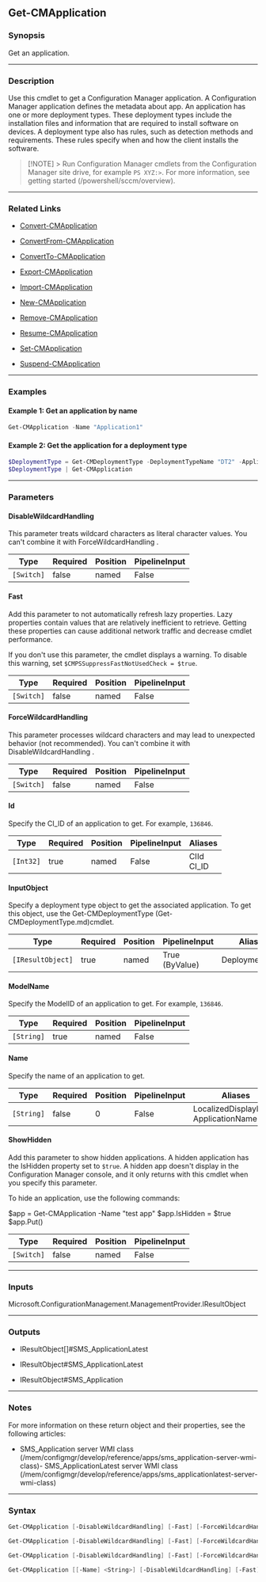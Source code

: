 Get-CMApplication
-----------------




### Synopsis
Get an application.



---


### Description

Use this cmdlet to get a Configuration Manager application. A Configuration Manager application defines the metadata about app. An application has one or more deployment types. These deployment types include the installation files and information that are required to install software on devices. A deployment type also has rules, such as detection methods and requirements. These rules specify when and how the client installs the software.



> [!NOTE] > Run Configuration Manager cmdlets from the Configuration Manager site drive, for example `PS XYZ:>`. For more information, see getting started (/powershell/sccm/overview).



---


### Related Links
* [Convert-CMApplication](Convert-CMApplication)



* [ConvertFrom-CMApplication](ConvertFrom-CMApplication)



* [ConvertTo-CMApplication](ConvertTo-CMApplication)



* [Export-CMApplication](Export-CMApplication)



* [Import-CMApplication](Import-CMApplication)



* [New-CMApplication](New-CMApplication)



* [Remove-CMApplication](Remove-CMApplication)



* [Resume-CMApplication](Resume-CMApplication)



* [Set-CMApplication](Set-CMApplication)



* [Suspend-CMApplication](Suspend-CMApplication)





---


### Examples
#### Example 1: Get an application by name
```PowerShell
Get-CMApplication -Name "Application1"
```

#### Example 2: Get the application for a deployment type
```PowerShell
$DeploymentType = Get-CMDeploymentType -DeploymentTypeName "DT2" -ApplicationName "Application1"
$DeploymentType | Get-CMApplication
```



---


### Parameters
#### **DisableWildcardHandling**

This parameter treats wildcard characters as literal character values. You can't combine it with ForceWildcardHandling .






|Type      |Required|Position|PipelineInput|
|----------|--------|--------|-------------|
|`[Switch]`|false   |named   |False        |



#### **Fast**

Add this parameter to not automatically refresh lazy properties. Lazy properties contain values that are relatively inefficient to retrieve. Getting these properties can cause additional network traffic and decrease cmdlet performance.


If you don't use this parameter, the cmdlet displays a warning. To disable this warning, set `$CMPSSuppressFastNotUsedCheck = $true`.






|Type      |Required|Position|PipelineInput|
|----------|--------|--------|-------------|
|`[Switch]`|false   |named   |False        |



#### **ForceWildcardHandling**

This parameter processes wildcard characters and may lead to unexpected behavior (not recommended). You can't combine it with DisableWildcardHandling .






|Type      |Required|Position|PipelineInput|
|----------|--------|--------|-------------|
|`[Switch]`|false   |named   |False        |



#### **Id**

Specify the CI_ID of an application to get. For example, `136846`.






|Type     |Required|Position|PipelineInput|Aliases       |
|---------|--------|--------|-------------|--------------|
|`[Int32]`|true    |named   |False        |CIId<br/>CI_ID|



#### **InputObject**

Specify a deployment type object to get the associated application. To get this object, use the Get-CMDeploymentType (Get-CMDeploymentType.md)cmdlet.






|Type             |Required|Position|PipelineInput |Aliases       |
|-----------------|--------|--------|--------------|--------------|
|`[IResultObject]`|true    |named   |True (ByValue)|DeploymentType|



#### **ModelName**

Specify the ModelID of an application to get. For example, `136846`.






|Type      |Required|Position|PipelineInput|
|----------|--------|--------|-------------|
|`[String]`|true    |named   |False        |



#### **Name**

Specify the name of an application to get.






|Type      |Required|Position|PipelineInput|Aliases                                 |
|----------|--------|--------|-------------|----------------------------------------|
|`[String]`|false   |0       |False        |LocalizedDisplayName<br/>ApplicationName|



#### **ShowHidden**

Add this parameter to show hidden applications. A hidden application has the IsHidden property set to `$true`. A hidden app doesn't display in the Configuration Manager console, and it only returns with this cmdlet when you specify this parameter.


To hide an application, use the following commands:






$app = Get-CMApplication -Name "test app" $app.IsHidden = $true $app.Put()







|Type      |Required|Position|PipelineInput|
|----------|--------|--------|-------------|
|`[Switch]`|false   |named   |False        |





---


### Inputs
Microsoft.ConfigurationManagement.ManagementProvider.IResultObject





---


### Outputs
* IResultObject[]#SMS_ApplicationLatest


* IResultObject#SMS_ApplicationLatest


* IResultObject#SMS_Application






---


### Notes
For more information on these return object and their properties, see the following articles:

- SMS_Application server WMI class (/mem/configmgr/develop/reference/apps/sms_application-server-wmi-class)- SMS_ApplicationLatest server WMI class (/mem/configmgr/develop/reference/apps/sms_applicationlatest-server-wmi-class)



---


### Syntax
```PowerShell
Get-CMApplication [-DisableWildcardHandling] [-Fast] [-ForceWildcardHandling] -Id <Int32> [-ShowHidden] [<CommonParameters>]
```
```PowerShell
Get-CMApplication [-DisableWildcardHandling] [-Fast] [-ForceWildcardHandling] -InputObject <IResultObject> [-ShowHidden] [<CommonParameters>]
```
```PowerShell
Get-CMApplication [-DisableWildcardHandling] [-Fast] [-ForceWildcardHandling] -ModelName <String> [-ShowHidden] [<CommonParameters>]
```
```PowerShell
Get-CMApplication [[-Name] <String>] [-DisableWildcardHandling] [-Fast] [-ForceWildcardHandling] [-ShowHidden] [<CommonParameters>]
```
